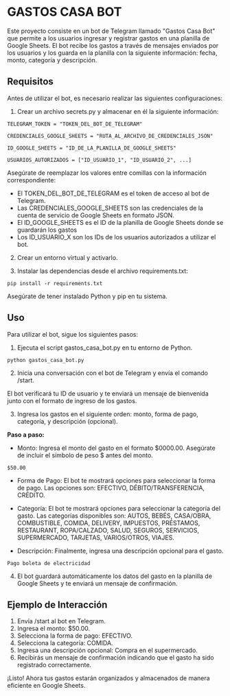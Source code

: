 # GASTOS CASA BOT

Este proyecto consiste en un bot de Telegram llamado "Gastos Casa Bot" que permite a los usuarios ingresar y registrar gastos en una planilla de Google Sheets. El bot recibe los gastos a través de mensajes enviados por los usuarios y los guarda en la planilla con la siguiente información: fecha, monto, categoría y descripción.

## Requisitos

Antes de utilizar el bot, es necesario realizar las siguientes configuraciones:

1. Crear un archivo secrets.py y almacenar en él la siguiente información:

`TELEGRAM_TOKEN = "TOKEN_DEL_BOT_DE_TELEGRAM"`

`CREDENCIALES_GOOGLE_SHEETS = "RUTA_AL_ARCHIVO_DE_CREDENCIALES_JSON"`

`ID_GOOGLE_SHEETS = "ID_DE_LA_PLANILLA_DE_GOOGLE_SHEETS"`

`USUARIOS_AUTORIZADOS = ["ID_USUARIO_1", "ID_USUARIO_2", ...]`

Asegúrate de reemplazar los valores entre comillas con la información correspondiente:
- El TOKEN_DEL_BOT_DE_TELEGRAM es el token de acceso al bot de Telegram. 
- Las CREDENCIALES_GOOGLE_SHEETS son las credenciales de la cuenta de servicio de Google Sheets en formato JSON.
- El ID_GOOGLE_SHEETS es el ID de la planilla de Google Sheets donde se guardarán los gastos
- Los ID_USUARIO_X son los IDs de los usuarios autorizados a utilizar el bot.

2. Crear un entorno virtual y activarlo.

3. Instalar las dependencias desde el archivo requirements.txt:

`pip install -r requirements.txt`

Asegúrate de tener instalado Python y pip en tu sistema.

## Uso

Para utilizar el bot, sigue los siguientes pasos:


1. Ejecuta el script gastos_casa_bot.py en tu entorno de Python.


`python gastos_casa_bot.py`


2. Inicia una conversación con el bot de Telegram y envía el comando /start.


El bot verificará tu ID de usuario y te enviará un mensaje de bienvenida junto con el formato de ingreso de los gastos.


3. Ingresa los gastos en el siguiente orden: monto, forma de pago, categoría, y descripción (opcional).

**Paso a paso:**

- Monto: Ingresa el monto del gasto en el formato $0000.00. Asegúrate de incluir el símbolo de peso $ antes del monto.

`$50.00`

- Forma de Pago: El bot te mostrará opciones para seleccionar la forma de pago. Las opciones son: EFECTIVO, DÉBITO/TRANSFERENCIA, CRÉDITO.

- Categoría: El bot te mostrará opciones para seleccionar la categoría del gasto. Las categorías disponibles son: AUTOS, BEBÉS, CASA/OBRA, COMBUSTIBLE, COMIDA, DELIVERY, IMPUESTOS, PRÉSTAMOS, RESTAURANT, ROPA/CALZADO, SALUD, SEGUROS, SERVICIOS, SUPERMERCADO, TARJETAS, VARIOS/OTROS, VIAJES.


- Descripción: Finalmente, ingresa una descripción opcional para el gasto.

`Pago boleta de electricidad`

4. El bot guardará automáticamente los datos del gasto en la planilla de Google Sheets y te enviará un mensaje de confirmación.

## Ejemplo de Interacción

1. Envía /start al bot en Telegram.
2. Ingresa el monto: $50.00.
3. Selecciona la forma de pago: EFECTIVO.
4. Selecciona la categoría: COMIDA.
5. Ingresa una descripción opcional: Compra en el supermercado.
6. Recibirás un mensaje de confirmación indicando que el gasto ha sido registrado correctamente.

¡Listo! Ahora tus gastos estarán organizados y almacenados de manera eficiente en Google Sheets.
